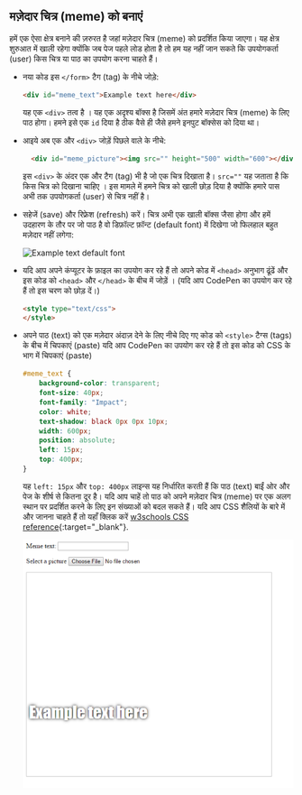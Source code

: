 ## मज़ेदार चित्र (meme) को बनाएं

हमें एक ऐसा क्षेत्र बनाने की ज़रुरत है जहां मज़ेदार चित्र (meme) को प्रदर्शित किया जाएगा। यह क्षेत्र शुरुआत में खाली रहेगा क्योंकि जब पेज पहले लोड होता है तो हम यह नहीं जान सकते कि उपयोगकर्ता (user) किस चित्र या पाठ का उपयोग करना चाहते हैं।

- नया कोड इस `</form>` टैग (tag) के नीचे जोड़े:

  ```html
  <div id="meme_text">Example text here</div>
  ```

  यह एक `<div>` तत्व है । यह एक अदृश्य बॉक्स है जिसमें अंत हमारे मज़ेदार चित्र (meme) के लिए पाठ होगा। हमने इसे एक `id` दिया है ठीक वैसे ही जैसे हमने इनपुट बॉक्सेस को दिया था।

- आइये अब एक और `<div>` जोड़ें पिछले वाले के नीचे:

  ```html
    <div id="meme_picture"><img src="" height="500" width="600"></div>
    ```

    इस `<div>` के अंदर एक और टैग (tag) भी है जो एक चित्र दिखाता है। `src=""` यह जताता है कि किस चित्र को दिखाना चाहिए । इस मामले में हमने चित्र को खाली छोड़ दिया है क्योंकि हमारे पास अभी तक उपयोगकर्ता (user) से चित्र नहीं है।

- सहेजें (save) और रिफ्रेश (refresh) करें। चित्र अभी एक खाली बॉक्स जैसा होगा और हमें उदहारण के तौर पर जो पाठ है वो डिफ़ॉल्ट फ़ॉन्ट (default font) में दिखेगा जो फिलहाल बहुत मज़ेदार नहीं लगेगा:

    ![Example text default font](images/example-text-default.png)

- यदि आप अपने कंप्यूटर के फ़ाइल का उपयोग कर रहे हैं तो अपने कोड में `<head>` अनुभाग ढूंढें और इस कोड को `<head>` और `</head>` के बीच में जोड़ें । (यदि आप CodePen का उपयोग कर रहे हैं तो इस चरण को छोड़ दें।)

  ```html
  <style type="text/css">
  </style>
  ```

- अपने पाठ (text) को एक मज़ेदार अंदाज़ देने के लिए नीचे दिए गए कोड को `<style>` टैग्स (tags) के बीच में चिपकाएं (paste) यदि आप CodePen का उपयोग कर रहे हैं तो इस कोड को CSS के भाग में चिपकाएं (paste)

    ```css
    #meme_text {
        background-color: transparent;
        font-size: 40px;
        font-family: "Impact";
        color: white;
        text-shadow: black 0px 0px 10px;
        width: 600px;
        position: absolute;
        left: 15px;
        top: 400px;
    }
    ```

  यह `left: 15px` और `top: 400px` लाइन्स यह निर्धारित करती हैं कि पाठ (text) बाईं ओर और पेज के शीर्ष से कितना दूर है। यदि आप चाहें तो पाठ को अपने मज़ेदार चित्र (meme) पर एक अलग स्थान पर प्रदर्शित करने के लिए इन संख्याओं को बदल सकते हैं। यदि आप CSS शैलियों के बारे में और जानना चाहते हैं तो यहाँ क्लिक करें [w3schools CSS reference](http://www.w3schools.com/CSSref/){:target="_blank"}.

  ![Example text in meme](images/example-text-memey.png)
